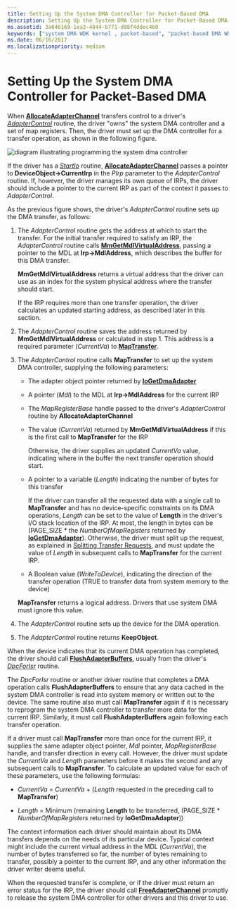 ```yaml
---
title: Setting Up the System DMA Controller for Packet-Based DMA
description: Setting Up the System DMA Controller for Packet-Based DMA
ms.assetid: 3a646169-1ea3-4844-b771-d08f4ddec460
keywords: ["system DMA WDK kernel , packet-based", "packet-based DMA WDK kernel", "DMA transfers WDK kernel , packet-based", "AllocateAdapterChannel", "MapTransfer"]
ms.date: 06/16/2017
ms.localizationpriority: medium
---
```


# Setting Up the System DMA Controller for Packet-Based DMA





When [**AllocateAdapterChannel**](/windows-hardware/drivers/ddi/wdm/nc-wdm-pallocate_adapter_channel) transfers control to a driver's [*AdapterControl*](/windows-hardware/drivers/ddi/wdm/nc-wdm-driver_control) routine, the driver "owns" the system DMA controller and a set of map registers. Then, the driver must set up the DMA controller for a transfer operation, as shown in the following figure.

![diagram illustrating programming the system dma controller](images/3dmaptsf.png)

If the driver has a [*StartIo*](/windows-hardware/drivers/ddi/wdm/nc-wdm-driver_startio) routine, [**AllocateAdapterChannel**](/windows-hardware/drivers/ddi/wdm/nc-wdm-pallocate_adapter_channel) passes a pointer to **DeviceObject-&gt;CurrentIrp** in the *PIrp* parameter to the *AdapterControl* routine. If, however, the driver manages its own queue of IRPs, the driver should include a pointer to the current IRP as part of the context it passes to *AdapterControl*.

As the previous figure shows, the driver's *AdapterControl* routine sets up the DMA transfer, as follows:

1.  The *AdapterControl* routine gets the address at which to start the transfer. For the initial transfer required to satisfy an IRP, the *AdapterControl* routine calls [**MmGetMdlVirtualAddress**](./mm-bad-pointer.md), passing a pointer to the MDL at **Irp-&gt;MdlAddress**, which describes the buffer for this DMA transfer.

    **MmGetMdlVirtualAddress** returns a virtual address that the driver can use as an index for the system physical address where the transfer should start.

    If the IRP requires more than one transfer operation, the driver calculates an updated starting address, as described later in this section.

2.  The *AdapterControl* routine saves the address returned by **MmGetMdlVirtualAddress** or calculated in step 1. This address is a required parameter (*CurrentVa*) to [**MapTransfer**](/windows-hardware/drivers/ddi/wdm/nc-wdm-pmap_transfer).

3.  The *AdapterControl* routine calls **MapTransfer** to set up the system DMA controller, supplying the following parameters:

    -   The adapter object pointer returned by [**IoGetDmaAdapter**](/windows-hardware/drivers/ddi/wdm/nf-wdm-iogetdmaadapter)

    -   A pointer (*Mdl*) to the MDL at **Irp-&gt;MdlAddress** for the current IRP

    -   The *MapRegisterBase* handle passed to the driver's *AdapterControl* routine by **AllocateAdapterChannel**

    -   The value (*CurrentVa*) returned by **MmGetMdlVirtualAddress** if this is the first call to **MapTransfer** for the IRP

        Otherwise, the driver supplies an updated *CurrentVa* value, indicating where in the buffer the next transfer operation should start.

    -   A pointer to a variable (*Length*) indicating the number of bytes for this transfer

        If the driver can transfer all the requested data with a single call to **MapTransfer** and has no device-specific constraints on its DMA operations, *Length* can be set to the value of **Length** in the driver's I/O stack location of the IRP. At most, the length in bytes can be (PAGE\_SIZE \* the *NumberOfMapRegisters* returned by [**IoGetDmaAdapter**](/windows-hardware/drivers/ddi/wdm/nf-wdm-iogetdmaadapter)). Otherwise, the driver must split up the request, as explained in [Splitting Transfer Requests](splitting-dma-transfer-requests.md), and must update the value of *Length* in subsequent calls to **MapTransfer** for the current IRP.

    -   A Boolean value (*WriteToDevice*), indicating the direction of the transfer operation (TRUE to transfer data from system memory to the device)

    **MapTransfer** returns a logical address. Drivers that use system DMA must ignore this value.

4.  The *AdapterControl* routine sets up the device for the DMA operation.

5.  The *AdapterControl* routine returns **KeepObject**.

When the device indicates that its current DMA operation has completed, the driver should call [**FlushAdapterBuffers**](/windows-hardware/drivers/ddi/wdm/nc-wdm-pflush_adapter_buffers), usually from the driver's [*DpcForIsr*](/windows-hardware/drivers/ddi/wdm/nc-wdm-io_dpc_routine) routine.

The *DpcForIsr* routine or another driver routine that completes a DMA operation calls **FlushAdapterBuffers** to ensure that any data cached in the system DMA controller is read into system memory or written out to the device. The same routine also must call **MapTransfer** again if it is necessary to reprogram the system DMA controller to transfer more data for the current IRP. Similarly, it must call **FlushAdapterBuffers** again following each transfer operation.

If a driver must call **MapTransfer** more than once for the current IRP, it supplies the same adapter object pointer, *Mdl* pointer, *MapRegisterBase* handle, and transfer direction in every call. However, the driver must update the *CurrentVa* and *Length* parameters before it makes the second and any subsequent calls to **MapTransfer**. To calculate an updated value for each of these parameters, use the following formulas:

-   *CurrentVa* = *CurrentVa* + (*Length* requested in the preceding call to **MapTransfer**)

-   *Length* = Minimum (remaining **Length** to be transferred, (PAGE\_SIZE \* *NumberOfMapRegisters* returned by **IoGetDmaAdapter**))

The context information each driver should maintain about its DMA transfers depends on the needs of its particular device. Typical context might include the current virtual address in the MDL (*CurrentVa*), the number of bytes transferred so far, the number of bytes remaining to transfer, possibly a pointer to the current IRP, and any other information the driver writer deems useful.

When the requested transfer is complete, or if the driver must return an error status for the IRP, the driver should call [**FreeAdapterChannel**](/windows-hardware/drivers/ddi/wdm/nc-wdm-pfree_adapter_channel) promptly to release the system DMA controller for other drivers and this driver to use.

 

